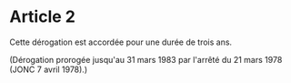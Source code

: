 # Article 2

Cette dérogation est accordée pour une durée de trois ans.

(Dérogation prorogée jusqu'au 31 mars 1983 par l'arrêté du 21 mars 1978 (JONC 7 avril 1978).)
